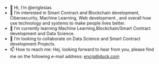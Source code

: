 - 👋 Hi, I’m @eriglesias
- 👀 I’m interested in Smart Contract and Blockchain development, Cibersecurity, Machine Learning,  Web development , and overall how use technology and systems  to make people lives better.
- 🌱 I’m currently learning Machine Learning,Blockchain/Smart Contract development and Data Science.
- 💞️ I’m looking to collaborate on Data Science and Smart Contract  development Projects. 
- 📫 How to reach me: Hej, looking forward to hear from you, please find me on the following e-mail address: encig@duck.com

<!---
eriglesias/eriglesias is a ✨ special ✨ repository because its `README.md` (this file) appears on your GitHub profile.
You can click the Preview link to take a look at your changes.
--->
